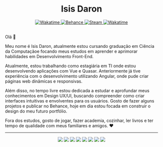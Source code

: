 <h1 align="center"> Isis Daron </h1>
<div align="center">
    <a href="https://www.linkedin.com/in/isisdaron/">
      <img src="https://img.shields.io/badge/LinkedIn-0077B5?&logo=linkedin&style=social" alt="Wakatime">
    </a>
  <a href="https://www.behance.net/isismd">
      <img src="https://img.shields.io/badge/-Behance-blue?style=for-the-badge&logo=behance&style=social" alt="Behance">
    </a>
   <a href="https://steamcommunity.com/profiles/76561199224675719/">
      <img src="https://img.shields.io/badge/Steam-000000?style=for-the-badge&logo=steam&logoColor=white&style=social" alt="Steam">
    </a>
    <a href="https://wakatime.com/@isismd">
        <img src="https://wakatime.com/badge/user/e32e8020-ddf2-40ad-8032-0eb24a5ebb6e.svg?style=social" alt="Wakatime">
    </a>
</div>

<br/>

Olá :wave:

Meu nome é Isis Daron, atualmente estou cursando graduação em Ciência da Computaçãoe focando meus estudos em aprender e aprimorar habilidades em Desenvolvimento Front-End. 

Atualmente, estou trabalhando como estagiária em TI onde estou desenvolvendo aplicações com Vue e Quasar. Anteriormente já tive experiência com o desenvolvimento utilizando Angular, onde pude criar páginas web dinâmicas e responsivas. 

Além disso, no tempo livre estou dedicada a estudar e aprofundar meus conhecimentos em Design UX/UI, buscando compreender como criar interfaces intuitivas e envolventes para os usuários. Gosto de fazer alguns projetos e publicar no Behance, hoje em dia estou focada em construir o design do meu futuro portfólio.

Fora dos estudos, gosto de jogar, fazer academia, cozinhar, ler livros e ter tempo de qualidade com meus familiares e amigos. ❤

---
<div align="center">
<img src="https://img.shields.io/badge/JavaScript-F7DF1E?style=for-the-badge&logo=javascript&logoColor=black">
<img src="https://img.shields.io/badge/TypeScript-007ACC?style=for-the-badge&logo=typescript&logoColor=white">
<img src="https://img.shields.io/badge/Sass-CC6699?style=for-the-badge&logo=sass&logoColor=white">
<img src="https://img.shields.io/badge/C-00599C?style=for-the-badge&logo=c&logoColor=white">
<img src="https://img.shields.io/badge/Python-14354C?style=for-the-badge&logo=python&logoColor=white">
<img src="https://img.shields.io/badge/Angular-DD0031?style=for-the-badge&logo=angular&logoColor=white">
<img src="https://img.shields.io/badge/Tailwind_CSS-38B2AC?style=for-the-badge&logo=tailwind-css&logoColor=white">
<img src="https://img.shields.io/badge/Vue.js-35495E?style=for-the-badge&logo=vue.js&logoColor=4FC08D">
</div>
